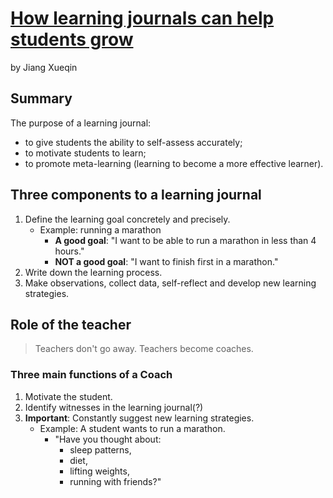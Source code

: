 # [How learning journals can help students grow](https://bigthink.com/the-present/learning-journals/)
by Jiang Xueqin

## Summary
The purpose of a learning journal: 
- to give students the ability to self-assess accurately;
- to motivate students to learn;
- to promote meta-learning (learning to become a more effective learner).

## Three components to a learning journal
1. Define the learning goal concretely and precisely.
    - Example: running a marathon
        - **A good goal**: "I want to be able to run a marathon in less than 4 hours."
        - **NOT a good goal**: "I want to finish first in a marathon."
2. Write down the learning process.
3. Make observations, collect data, self-reflect and develop new learning strategies.

## Role of the teacher
> Teachers don't go away. Teachers become coaches.

### Three main functions of a Coach
1. Motivate the student.
2. Identify witnesses in the learning journal(?)
3. **Important**: Constantly suggest new learning strategies.
    - Example: A student wants to run a marathon.
        - "Have you thought about:
            - sleep patterns,
            - diet,
            - lifting weights,
            - running with friends?"